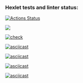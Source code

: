 ### Hexlet tests and linter status:
[![Actions Status](https://github.com/EvgRass/php-project-lvl1/workflows/hexlet-check/badge.svg)](https://github.com/EvgRass/php-project-lvl1/actions)

<a href="https://codeclimate.com/github/codeclimate/codeclimate/maintainability"><img src="https://api.codeclimate.com/v1/badges/a99a88d28ad37a79dbf6/maintainability" /></a>

[![check](https://github.com/EvgRass/php-project-lvl1/actions/workflows/check.yml/badge.svg)](https://github.com/EvgRass/php-project-lvl1/actions/workflows/check.yml)

[![asciicast](https://asciinema.org/a/QXGa1rWyoum8qC91lcDPMrJX1.svg)](https://asciinema.org/a/QXGa1rWyoum8qC91lcDPMrJX1)

[![asciicast](https://asciinema.org/a/6v5mrzAdJpFP5rMq6FnleEQRF.svg)](https://asciinema.org/a/6v5mrzAdJpFP5rMq6FnleEQRF)

[![asciicast](https://asciinema.org/a/C8N8JrmmbY6rc26vjwrYZJJma.svg)](https://asciinema.org/a/C8N8JrmmbY6rc26vjwrYZJJma)

[![asciicast](https://asciinema.org/a/N2o7vYQbuExmZOQkMe41JFyqt.svg)](https://asciinema.org/a/N2o7vYQbuExmZOQkMe41JFyqt)
